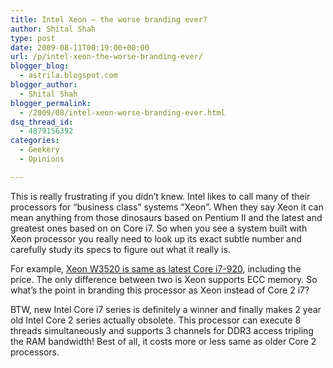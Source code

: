 ```yaml
---
title: Intel Xeon – the worse branding ever?
author: Shital Shah
type: post
date: 2009-08-11T00:19:00+00:00
url: /p/intel-xeon-the-worse-branding-ever/
blogger_blog:
  - astrila.blogspot.com
blogger_author:
  - Shital Shah
blogger_permalink:
  - /2009/08/intel-xeon-worse-branding-ever.html
dsq_thread_id:
  - 4879156392
categories:
  - Geekery
  - Opinions

---
```

This is really frustrating if you didn’t knew. Intel likes to call many of their processors for “business class” systems “Xeon”. When they say Xeon it can mean anything from those dinosaurs based on Pentium II and the latest and greatest ones based on on Core i7. So when you see a system built with Xeon processor you really need to look up its exact subtle number and carefully study its specs to figure out what it really is.

For example, [Xeon W3520 is same as latest Core i7-920][1], including the price. The only difference between two is Xeon supports ECC memory. So what’s the point in branding this processor as Xeon instead of Core 2 i7?

BTW, new Intel Core i7 series is definitely a winner and finally makes 2 year old Intel Core 2 series actually obsolete. This processor can execute 8 threads simultaneously and supports 3 channels for DDR3 access tripling the RAM bandwidth! Best of all, it costs more or less same as older Core 2 processors.

 [1]: http://ark.intel.com/Compare.aspx?ids=39718,37147,